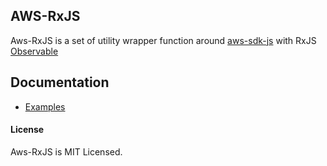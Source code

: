 ## AWS-RxJS
Aws-RxJS is a set of utility wrapper function around [aws-sdk-js](http://docs.aws.amazon.com/AWSJavaScriptSDK/latest/index.html) with RxJS [Observable](http://reactivex.io/rxjs/class/es6/Observable.js~Observable.html)

## Documentation
- [Examples](./examples)

#### License
Aws-RxJS is MIT Licensed.
